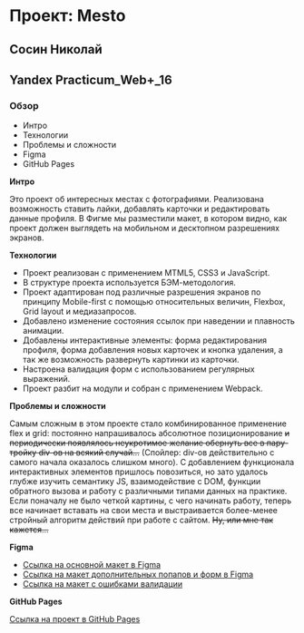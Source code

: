 # Проект: Mesto
## Сосин Николай
## Yandex Practicum_Web+_16

### Обзор

* Интро
* Технологии
* Проблемы и сложности
* Figma
* GitHub Pages

**Интро**

Это проект об интересных местах с фотографиями.
Реализована возможность ставить лайки, добавлять карточки и редактировать данные профиля.
В Фигме мы разместили макет, в котором видно, как проект должен выглядеть на мобильном и десктопном разрешениях экранов.


**Технологии**

* Проект реализован с применением MTML5, CSS3 и JavaScript.
* В структуре проекта используется БЭМ-методология.
* Проект адаптирован под различные разрешения экранов по принципу Mobile-first с помощью относительных величин, Flexbox, Grid layout и медиазапросов.
* Добавлено изменение состояния ссылок при наведении и плавность анимации.
* Добавлены интерактивные элементы: форма редактирования профиля, форма добавления новых карточек и кнопка удаления, а так же возможность развернуть картинки из карточки.
* Настроена валидация форм с использованием регулярных выражений.
* Проект разбит на модули и собран с применением Webpack.


**Проблемы и сложности**

Самым сложным в этом проекте стало комбинированное применение flex и grid: постоянно напрашивалось абсолютное позиционирование ~~и периодически появлялось неукротимое желание обернуть все в пару-тройку div-ов на всякий случай...~~
(Спойлер: div-ов действительно с самого начала оказалось слишком много).
С добавлением функционала интерактивных элементов пришлось повозиться, но зато удалось глубже изучить семантику JS, взаимодействие с DOM, функции обратного вызова и работу с различными типами данных на практике.
Если поначалу не было четкой картины, с чего начинать работу, теперь все начинает вставать на свои места и выстраивается более-менее стройный алгоритм действий при работе с сайтом. ~~Ну, или мне так кажется...~~

**Figma**

* [Ссылка на основной макет в Figma](https://www.figma.com/file/2cn9N9jSkmxD84oJik7xL7/JavaScript.-Sprint-4?node-id=0%3A1)
* [Ссылка на макет дополнительных попапов и форм в Figma](https://www.figma.com/file/bjyvbKKJN2naO0ucURl2Z0/JavaScript.-Sprint-5?node-id=0%3A1)
* [Ссылка на макет с ошибками валидации](https://www.figma.com/file/kRVLKwYG3d1HGLvh7JFWRT/JavaScript.-Sprint-6?node-id=0%3A1)

**GitHub Pages**

[Ссылка на проект в GitHub Pages](https://nmsosin.github.io/mesto-project/)

